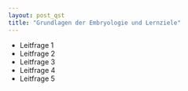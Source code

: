 ```yaml
---
layout: post_qst
title: "Grundlagen der Embryologie und Lernziele"
---
```

- Leitfrage 1
- Leitfrage 2
- Leitfrage 3
- Leitfrage 4
- Leitfrage 5
